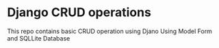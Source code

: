 # Django CRUD operations
This repo contains basic CRUD operation using Djano
Using Model Form and SQLLite Database
